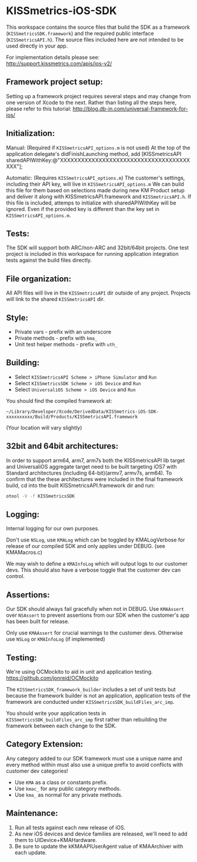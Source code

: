KISSmetrics-iOS-SDK
===================


This workspace contains the source files that build the SDK as a framework (``KISSmetricsSDK.framework``) and the required public interface (``KISSmetricsAPI.h``). The source files included here are not intended to be used directly in your app.


For implementation details please see: http://support.kissmetrics.com/apis/ios-v2/


Framework project setup:
------------------------
Setting up a framework project requires several steps and may change from one version of Xcode to the next. Rather than listing all the steps here, please refer to this tutorial: http://blog.db-in.com/universal-framework-for-ios/


Initialization:
---------------
Manual: (Required if ``KISSmetricsAPI_options.m`` is not used)
At the top of the application delegate's didFinishLaunching method, add
[KISSmetricsAPI sharedAPIWithKey:@"XXXXXXXXXXXXXXXXXXXXXXXXXXXXXXXXXXXXXXXX"];

Automatic: (Requires ``KISSmetricsAPI_options.m``)
The customer's settings, including their API key, will live in ``KISSmetricsAPI_options.m``
We can build this file for them based on selections made during new KM Product setup 
and deliver it along with KISSmetricsAPI.framework and ``KISSmetricsAPI.h``.
If this file is included, attemps to initialize with sharedAPIWithKey will be ignored. 
Even if the provided key is different than the key set in ``KISSmetricsAPI_options.m``.


Tests:
---------------------------------
The SDK will support both ARC/non-ARC and 32bit/64bit projects.
One test project is included in this workspace for running application integration tests against the build files directly.


File organization:
------------------
All API files will live in the `KISSmetricsAPI` dir outside of any project.
Projects will link to the shared `KISSmetricsAPI` dir.


Style:
-----
* Private vars - prefix with an underscore
* Private methods - prefix with ``kma_``
* Unit test helper methods - prefix with ``uth_``


Building:
--------
* Select `KISSmetricsAPI Scheme > iPhone Simulator` and `Run`
* Select `KISSmetricsSDK Scheme > iOS Device` and `Run`
* Select `UniversaliOS Scheme > iOS Device` and `Run`


You should find the compiled framework at:

```
~/Library/Developer/Xcode/DerivedData/KISSmetrics-iOS-SDK-xxxxxxxxxx/Build/Products/KISSmetricsAPI.framework
```

(Your location will vary slightly)


32bit and 64bit architectures:
--------------------------
In order to support arm64, arm7, arm7s both the KISSmetricsAPI lib target and
UniversaliOS aggregate target need to be built targeting iOS7 with
Standard architectures (including 64-bit)(armv7, armv7s, arm64).
To confirm that the these architectures were included in the final framework build,
cd into the built KISSmetricsAPI.framework dir and run:

```bash
otool -V -f KISSmetricsSDK
```

Logging:
-------
Internal logging for our own purposes.

Don't use ``NSLog``, use ``KMALog`` which can be toggled by KMALogVerbose for release of our compiled SDK and only applies under DEBUG. (see KMAMacros.c)

We may wish to define a ``KMAInfoLog`` which will output logs to our customer devs. This should also have a verbose toggle
that the customer dev can control.


Assertions:
----------
Our SDK should always fail gracefully when not in DEBUG. Use ``KMAAssert`` over ``NSAssert`` to prevent assertions from our SDK when the customer's app has been built for release.

Only use ``KMAAssert`` for crucial warnings to the customer devs. Otherwise use ``NSLog``
or ``KMAInfoLog`` (if implemented)


Testing:
-------
We're using OCMockito to aid in unit and application testing.
https://github.com/jonreid/OCMockito

The `KISSmetricsSDK_framework_builder` includes a set of unit tests but because the
framework builder is not an application, application tests of the framework
are conducted under `KISSmetricsSDK_buildFiles_arc_imp`.

You should write your application tests in `KISSmetricsSDK_buildFiles_arc_imp` first rather
than rebuilding the framework between each change to the SDK.


Category Extension:
------------------
Any category added to our SDK framework must use a unique name and every method within must also use a unique prefix to avoid conflicts with customer dev categories!

* Use ``KMA`` as a class or constants prefix.
* Use ``kmac_`` for any public category methods.
* Use ``kma_`` as normal for any private methods.


Maintenance:
-----------
1. Run all tests against each new release of iOS.
2. As new iOS devices and device families are released, we'll need to add them to UIDevice+KMAHardware.
3. Be sure to update the kKMAAPIUserAgent value of KMAArchiver with each update.



